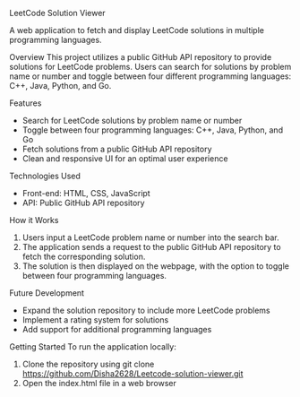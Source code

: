 LeetCode Solution Viewer

A web application to fetch and display LeetCode solutions in multiple programming languages.

Overview
This project utilizes a public GitHub API repository to provide solutions for LeetCode problems. Users can search for solutions by problem name or number and toggle between four different programming languages: C++, Java, Python, and Go.

Features
- Search for LeetCode solutions by problem name or number
- Toggle between four programming languages: C++, Java, Python, and Go
- Fetch solutions from a public GitHub API repository
- Clean and responsive UI for an optimal user experience

Technologies Used
- Front-end: HTML, CSS, JavaScript
- API: Public GitHub API repository

How it Works
1. Users input a LeetCode problem name or number into the search bar.
2. The application sends a request to the public GitHub API repository to fetch the corresponding solution.
3. The solution is then displayed on the webpage, with the option to toggle between four programming languages.

Future Development
- Expand the solution repository to include more LeetCode problems
- Implement a rating system for solutions
- Add support for additional programming languages

Getting Started
To run the application locally:

1. Clone the repository using git clone https://github.com/Disha2628/Leetcode-solution-viewer.git
2. Open the index.html file in a web browser


